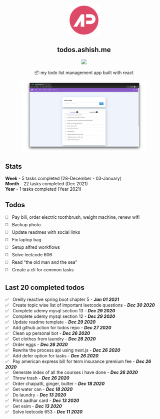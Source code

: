<p align="center">
  <img src="https://raw.githubusercontent.com/ashishdotme/assets/master/logo.png" alt="drawing" width="100"/>
</p>

<h2 align="center">todos.ashish.me</h2>

<p align="center">
<a href="https://img.shields.io/github/last-commit/ashishdotme/todos.ashish.me?style=for-the-badge"><img src="https://img.shields.io/github/last-commit/ashishdotme/todos.ashish.me?style=for-the-badge"></a>
</p>

<p align="center">📦 my todo list management app built with react </p>

<div style='margin:0 auto;width:80%;'>
  <img src="./assets/todos.png" alt="drawing"/>
</div>

## Stats

<!-- week starts --><b>Week</b> - 5 tasks completed (28-December - 03-January)<br><!-- week ends -->
<!-- month starts --><b>Month</b> - 22 tasks completed (Dec 2021)<br><!-- month ends -->
<!-- year starts --><b>Year</b> - 1 tasks completed (Year 2021)<!-- year ends -->

## Todos

<!-- todos starts -->
◻️  &nbsp; Pay bill, order electric toothbrush, weight machine, renew wifi<br>◻️  &nbsp; Backup photo<br>◻️  &nbsp; Update readmes with social links<br>◻️  &nbsp; Fix laptop bag<br>◻️  &nbsp; Setup alfred workflows<br>◻️  &nbsp; Solve leetcode 606<br>◻️  &nbsp; Read “the old man and the sea”<br>◻️  &nbsp; Create a cli for common tasks
<!-- todos ends -->

## Last 20 completed todos

<!-- completed starts -->
✅  &nbsp; Oreilly reactive spring boot chapter 5 - **_Jan 01 2021_**<br>✅  &nbsp; Create topic wise list of important leetcode questions - **_Dec 30 2020_**<br>✅  &nbsp; Complete udemy mysql section 13 - **_Dec 29 2020_**<br>✅  &nbsp; Complete udemy mysql section 12 - **_Dec 29 2020_**<br>✅  &nbsp; Update readme template - **_Dec 29 2020_**<br>✅  &nbsp; Add github action for todos repo - **_Dec 27 2020_**<br>✅  &nbsp; Clean up personal bot - **_Dec 26 2020_**<br>✅  &nbsp; Get clothes from laundry - **_Dec 26 2020_**<br>✅  &nbsp; Order eggs - **_Dec 26 2020_**<br>✅  &nbsp; Rewrite the process api using next.js - **_Dec 26 2020_**<br>✅  &nbsp; Add defer option for tasks - **_Dec 26 2020_**<br>✅  &nbsp; Pay american express bill for term insurance premium fee - **_Dec 26 2020_**<br>✅  &nbsp; Generate index of all the courses i have done - **_Dec 26 2020_**<br>✅  &nbsp; Throw trash - **_Dec 26 2020_**<br>✅  &nbsp; Order chaipatti, ginger, butter - **_Dec 18 2020_**<br>✅  &nbsp; Get water can - **_Dec 18 2020_**<br>✅  &nbsp; Do laundry - **_Dec 13 2020_**<br>✅  &nbsp; Print aadhar card - **_Dec 13 2020_**<br>✅  &nbsp; Get esim - **_Dec 13 2020_**<br>✅  &nbsp; Solve leetcode 653 - **_Dec 11 2020_**
<!-- completed ends -->
